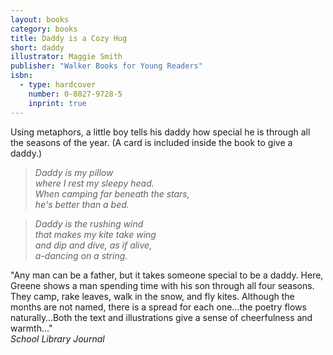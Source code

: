 ```yaml
---
layout: books
category: books
title: Daddy is a Cozy Hug
short: daddy
illustrator: Maggie Smith
publisher: "Walker Books for Young Readers"
isbn:
  - type: hardcover
    number: 0-8027-9728-5
    inprint: true
---
```


Using metaphors, a little boy tells his daddy how special he is through all the seasons of the year. (A card is included inside the book to give a daddy.)

> _Daddy is my pillow  
> where I rest my sleepy head.  
> When camping far beneath the stars,  
> he's better than a bed._

> _Daddy is the rushing wind  
> that makes my kite take wing  
> and dip and dive, as if alive,  
> a-dancing on a string._

"Any man can be a father, but it takes someone special to be a daddy. Here, Greene shows a man spending time with his son through all four seasons. They camp, rake leaves, walk in the snow, and fly kites. Although the months are not named, there is a spread for each one…the poetry flows naturally…Both the text and illustrations give a sense of cheerfulness and warmth…"  
_School Library Journal_
